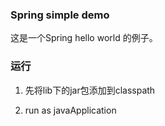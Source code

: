 ### Spring simple demo

这是一个Spring hello world 的例子。

### 运行

1. 先将lib下的jar包添加到classpath

2. run as javaApplication

